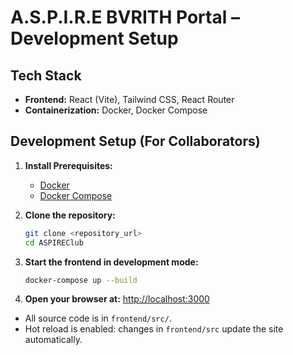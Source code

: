 # A.S.P.I.R.E BVRITH Portal – Development Setup

## Tech Stack
- **Frontend:** React (Vite), Tailwind CSS, React Router
- **Containerization:** Docker, Docker Compose

## Development Setup (For Collaborators)

1. **Install Prerequisites:**
   - [Docker](https://www.docker.com/get-started)
   - [Docker Compose](https://docs.docker.com/compose/)

2. **Clone the repository:**
   ```sh
   git clone <repository_url>
   cd ASPIREClub
   ```

3. **Start the frontend in development mode:**
   ```sh
   docker-compose up --build
   ```

4. **Open your browser at:**
   [http://localhost:3000](http://localhost:3000)

- All source code is in `frontend/src/`.
- Hot reload is enabled: changes in `frontend/src` update the site automatically.

